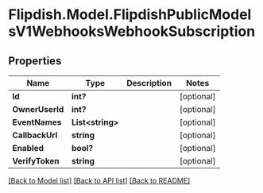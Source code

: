 # Flipdish.Model.FlipdishPublicModelsV1WebhooksWebhookSubscription
## Properties

Name | Type | Description | Notes
------------ | ------------- | ------------- | -------------
**Id** | **int?** |  | [optional] 
**OwnerUserId** | **int?** |  | [optional] 
**EventNames** | **List&lt;string&gt;** |  | [optional] 
**CallbackUrl** | **string** |  | [optional] 
**Enabled** | **bool?** |  | [optional] 
**VerifyToken** | **string** |  | [optional] 

[[Back to Model list]](../README.md#documentation-for-models) [[Back to API list]](../README.md#documentation-for-api-endpoints) [[Back to README]](../README.md)

